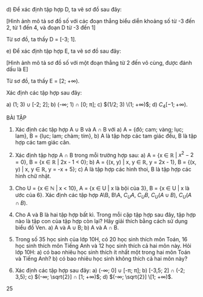 d) Để xác định tập hợp D, ta vẽ sơ đồ sau đây:

[Hình ảnh mô tả sơ đồ số với các đoạn thẳng biểu diễn khoảng số từ -3 đến 2, từ 1 đến 4, và đoạn D từ -3 đến 1]

Từ sơ đồ, ta thấy D = [-3; 1].

e) Để xác định tập hợp E, ta vẽ sơ đồ sau đây:

[Hình ảnh mô tả sơ đồ số với một đoạn thẳng từ 2 đến vô cùng, được đánh dấu là E]

Từ sơ đồ, ta thấy E = [2; +∞).

Xác định các tập hợp sau đây:

a) (1; 3) ∪ [-2; 2];    b) (-∞; 1) ∩ [0; π];    c) $(1/2; 3) \(1; +∞)$;    d) $C_4[-1; +∞)$.

BÀI TẬP

1. Xác định các tập hợp A ∪ B và A ∩ B với
   a) A = {đỏ; cam; vàng; lục; lam}, B = {lục; lam; chàm; tím},
   b) A là tập hợp các tam giác đều, B là tập hợp các tam giác cân.

2. Xác định tập hợp A ∩ B trong mỗi trường hợp sau:
   a) A = {x ∈ ℝ | $x^2 - 2 = 0$}, B = {x ∈ ℝ | 2x - 1 < 0};
   b) A = {(x, y) | x, y ∈ ℝ, y = 2x - 1}, B = {(x, y) | x, y ∈ ℝ, y = -x + 5};
   c) A là tập hợp các hình thoi, B là tập hợp các hình chữ nhật.

3. Cho U = {x ∈ ℕ | x < 10}, A = {x ∈ U | x là bội của 3}, B = {x ∈ U | x là ước của 6}. Xác định các tập hợp A\B, B\A, $C_U A$, $C_U B$, $C_U (A ∪ B)$, $C_U (A ∩ B)$.

4. Cho A và B là hai tập hợp bất kì. Trong mỗi cặp tập hợp sau đây, tập hợp nào là tập con của tập hợp còn lại? Hãy giải thích bằng cách sử dụng biểu đồ Ven.
   a) A và A ∪ B;    b) A và A ∩ B.

5. Trong số 35 học sinh của lớp 10H, có 20 học sinh thích môn Toán, 16 học sinh thích môn Tiếng Anh và 12 học sinh thích cả hai môn này. Hỏi lớp 10H:
   a) có bao nhiêu học sinh thích ít nhất một trong hai môn Toán và Tiếng Anh?
   b) có bao nhiêu học sinh không thích cả hai môn này?

6. Xác định các tập hợp sau đây:
   a) (-∞; 0] ∪ [-π; π];    b) [-3,5; 2] ∩ (-2; 3,5);
   c) $(-∞; \sqrt{2}] ∩ [1; +∞)$;    d) $(-∞; \sqrt{2}] \[1; +∞)$.

25